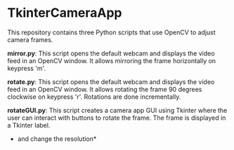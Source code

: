 # TkinterCameraApp

This repository contains three Python scripts that use OpenCV to adjust camera frames.

**mirror.py**:
This script opens the default webcam and displays the video feed in an OpenCV window. It allows mirroring the frame horizontally on keypress 'm'.

**rotate.py**: 
This script opens the default webcam and displays the video feed in an OpenCV window. It allows rotating the frame 90 degrees clockwise on keypress 'r'. Rotations are done incrementally.

**rotateGUI.py**: 
This script creates a camera app GUI using Tkinter where the user can interact with buttons to rotate the frame. The frame is displayed in a Tkinter label. 

* and change the resolution*



